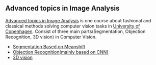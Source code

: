 Advanced topics in Image Analysis
---------------------------------

[Advanced topics in Image Analysis](http://kurser.ku.dk/course/NDAK15013U) is one course about fashional and classical methods solving computer vision tasks in [University of Copenhagen](http://www.ku.dk). Consist of three main parts(Segmentation, Objection Recognition, 3D vision) in Computer Vision.
 
- [Segmentation Based on Meanshift](https://github.com/JaggerWu/Advance-Topic-in-Image-Processing/tree/master/Segmentation)
- [Objection Recognition(mainly based on CNN)](https://github.com/JaggerWu/Advance-Topic-in-Image-Processing/tree/master/Object_Recognition)
- [3D vision](https://github.com/JaggerWu/Advance-Topic-in-Image-Processing/tree/master/3D%20Vision)
